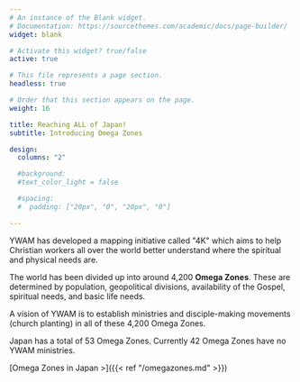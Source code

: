 ```yaml
---
# An instance of the Blank widget.
# Documentation: https://sourcethemes.com/academic/docs/page-builder/
widget: blank

# Activate this widget? true/false
active: true

# This file represents a page section.
headless: true

# Order that this section appears on the page.
weight: 16

title: Reaching ALL of Japan!
subtitle: Introducing Omega Zones

design:
  columns: "2"

  #background:
  #text_color_light = false

  #spacing:
  #  padding: ["20px", "0", "20px", "0"]

---
```


YWAM has developed a mapping initiative called "4K" which aims to help Christian workers all over the world better understand where the spiritual and physical needs are.

The world has been divided up into around 4,200 **Omega Zones**. These are determined by population, geopolitical divisions, availability of the Gospel, spiritual needs, and basic life needs.

A vision of YWAM is to establish ministries and disciple-making movements (church planting) in all of these 4,200 Omega Zones.

Japan has a total of 53 Omega Zones. Currently 42 Omega Zones have no YWAM ministries.

[Omega Zones in Japan >]({{< ref "/omegazones.md" >}})
